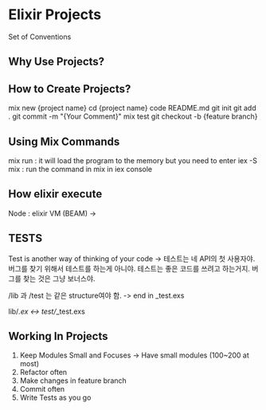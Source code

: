# Elixir Projects

Set of Conventions

## Why Use Projects?

## How to Create Projects?

mix new {project name}
cd {project name}
code README.md
git init
git add .
git commit -m "{Your Comment}"
mix test
git checkout -b {feature branch}

## Using Mix Commands

mix run : it will load the program to the memory but you need to enter
iex -S mix : run the command in mix in iex console

## How elixir execute

Node : elixir VM (BEAM) -> 

## TESTS

Test is another way of thinking of your code -> 테스트는 네 API의 첫 사용자야.
버그를 찾기 위해서 테스트를 하는게 아니야. 테스트는 좋은 코드를 쓰려고 하는거지. 버그를 찾는 것은 그냥 보너스야.

/lib 과 /test 는 같은 structure여야 함. -> end in _test.exs

lib/*.ex <-> test/*_test.exs

## Working In Projects

1. Keep Modules Small and Focuses -> Have small modules (100~200 at most)
2. Refactor often 
3. Make changes in feature branch
4. Commit often
5. Write Tests as you go

